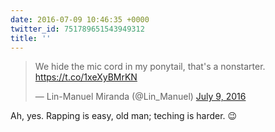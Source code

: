 ```yaml
---
date: 2016-07-09 10:46:35 +0000
twitter_id: 751789651543949312
title: ''
---
```


<blockquote class="twitter-tweet"><p lang="en" dir="ltr">We hide the mic cord in my ponytail, that&#39;s a nonstarter.  <a href="https://t.co/1xeXyBMrKN">https://t.co/1xeXyBMrKN</a></p>&mdash; Lin-Manuel Miranda (@Lin_Manuel) <a href="https://twitter.com/Lin_Manuel/status/751773002157723648?ref_src=twsrc%5Etfw">July 9, 2016</a></blockquote>
<script async src="https://platform.twitter.com/widgets.js" charset="utf-8"></script>

Ah, yes. Rapping is easy, old man; teching is harder. 😉 
